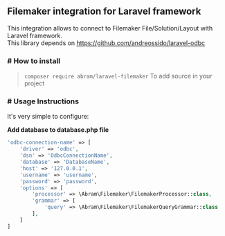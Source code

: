 ## Filemaker integration for Laravel framework
This integration allows to connect to Filemaker File/Solution/Layout with Laravel framework.<br>
This library depends on https://github.com/andreossido/laravel-odbc

### # How to install
> `composer require abram/laravel-filemaker` To add source in your project

### # Usage Instructions
It's very simple to configure:

**Add database to database.php file**
```PHP
'odbc-connection-name' => [
	'driver' => 'odbc',
	'dsn' => 'OdbcConnectionName',
	'database' => 'DatabaseName',
	'host' => '127.0.0.1',
	'username' => 'username',
	'password' => 'password',
	'options' => [
		'processor' => \Abram\Filemaker\FilemakerProcessor::class,
		'grammar' => [
			'query' => \Abram\Filemaker\FilemakerQueryGrammar::class
		],
	]
]
```
